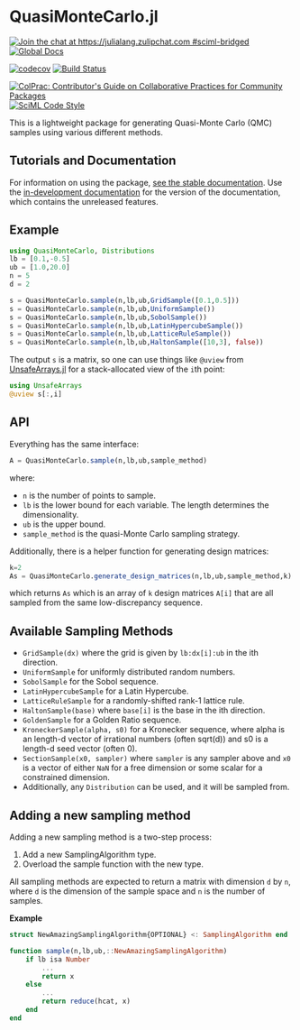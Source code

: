 # QuasiMonteCarlo.jl

[![Join the chat at https://julialang.zulipchat.com #sciml-bridged](https://img.shields.io/static/v1?label=Zulip&message=chat&color=9558b2&labelColor=389826)](https://julialang.zulipchat.com/#narrow/stream/279055-sciml-bridged)
[![Global Docs](https://img.shields.io/badge/docs-SciML-blue.svg)](https://docs.sciml.ai/QuasiMonteCarlo/stable/)

[![codecov](https://codecov.io/gh/SciML/QuasiMonteCarlo.jl/branch/master/graph/badge.svg)](https://codecov.io/gh/SciML/QuasiMonteCarlo.jl)
[![Build Status](https://github.com/SciML/QuasiMonteCarlo.jl/workflows/CI/badge.svg)](https://github.com/SciML/QuasiMonteCarlo.jl/actions?query=workflow%3ACI)

[![ColPrac: Contributor's Guide on Collaborative Practices for Community Packages](https://img.shields.io/badge/ColPrac-Contributor's%20Guide-blueviolet)](https://github.com/SciML/ColPrac)
[![SciML Code Style](https://img.shields.io/static/v1?label=code%20style&message=SciML&color=9558b2&labelColor=389826)](https://github.com/SciML/SciMLStyle)

This is a lightweight package for generating Quasi-Monte Carlo (QMC) samples
using various different methods.

## Tutorials and Documentation

For information on using the package,
[see the stable documentation](https://docs.sciml.ai/QuasiMonteCarlo/stable/). Use the
[in-development documentation](https://docs.sciml.ai/QuasiMonteCarlo/dev/) for the version of
the documentation, which contains the unreleased features.

## Example

```julia
using QuasiMonteCarlo, Distributions
lb = [0.1,-0.5]
ub = [1.0,20.0]
n = 5
d = 2

s = QuasiMonteCarlo.sample(n,lb,ub,GridSample([0.1,0.5]))
s = QuasiMonteCarlo.sample(n,lb,ub,UniformSample())
s = QuasiMonteCarlo.sample(n,lb,ub,SobolSample())
s = QuasiMonteCarlo.sample(n,lb,ub,LatinHypercubeSample())
s = QuasiMonteCarlo.sample(n,lb,ub,LatticeRuleSample())
s = QuasiMonteCarlo.sample(n,lb,ub,HaltonSample([10,3], false))
```

The output `s` is a matrix, so one can use things like `@uview` from
[UnsafeArrays.jl](https://github.com/oschulz/UnsafeArrays.jl) for a stack-allocated
view of the `i`th point:

```julia
using UnsafeArrays
@uview s[:,i]
```

## API

Everything has the same interface:

```julia
A = QuasiMonteCarlo.sample(n,lb,ub,sample_method)
```

where:

- `n` is the number of points to sample.
- `lb` is the lower bound for each variable. The length determines the dimensionality.
- `ub` is the upper bound.
- `sample_method` is the quasi-Monte Carlo sampling strategy.

Additionally, there is a helper function for generating design matrices:

```julia
k=2
As = QuasiMonteCarlo.generate_design_matrices(n,lb,ub,sample_method,k)
```

which returns `As` which is an array of `k` design matrices `A[i]` that are
all sampled from the same low-discrepancy sequence.

## Available Sampling Methods

* `GridSample(dx)` where the grid is given by `lb:dx[i]:ub` in the ith direction.
* `UniformSample` for uniformly distributed random numbers.
* `SobolSample` for the Sobol sequence.
* `LatinHypercubeSample` for a Latin Hypercube.
* `LatticeRuleSample` for a randomly-shifted rank-1 lattice rule.
* `HaltonSample(base)` where `base[i]` is the base in the ith direction.
* `GoldenSample` for a Golden Ratio sequence.
* `KroneckerSample(alpha, s0)` for a Kronecker sequence, where alpha is an length-d vector of irrational numbers (often sqrt(d)) and s0 is a length-d seed vector (often 0).
* `SectionSample(x0, sampler)` where `sampler` is any sampler above and `x0` is a vector of either `NaN` for a free dimension or some scalar for a constrained dimension.
* Additionally, any `Distribution` can be used, and it will be sampled from.

## Adding a new sampling method

Adding a new sampling method is a two-step process:

1. Add a new SamplingAlgorithm type.
2. Overload the sample function with the new type.

All sampling methods are expected to return a matrix with dimension `d` by `n`, where `d` is the dimension of the sample space and `n` is the number of samples.

**Example**

```julia
struct NewAmazingSamplingAlgorithm{OPTIONAL} <: SamplingAlgorithm end

function sample(n,lb,ub,::NewAmazingSamplingAlgorithm)
    if lb isa Number
        ...
        return x
    else
        ...
        return reduce(hcat, x)
    end
end
```
